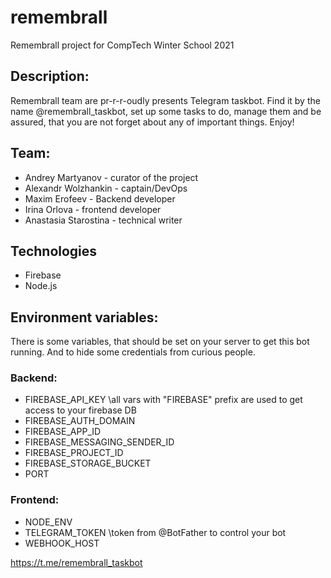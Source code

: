 # remembrall
Remembrall project for CompTech Winter School 2021

## Description:

 Remembrall team are pr-r-r-oudly presents Telegram taskbot. Find it by the name @remembrall_taskbot, set up some tasks to do, manage them and be assured, that you are not forget about any of important things. Enjoy!
 
 
## Team:
 - Andrey Martyanov - curator of the project
 - Alexandr Wolzhankin - captain/DevOps
 - Maxim Erofeev - Backend developer
 - Irina Orlova - frontend developer
 - Anastasia Starostina - technical writer
 
## Technologies

 - Firebase
 - Node.js
 
## Environment variables:
There is some variables, that should be set on your server to get this bot running. And to hide some credentials from curious people.

### Backend:
 - FIREBASE_API_KEY    \\all vars with "FIREBASE" prefix are used to get access to your firebase DB
 - FIREBASE_AUTH_DOMAIN
 - FIREBASE_APP_ID
 - FIREBASE_MESSAGING_SENDER_ID
 - FIREBASE_PROJECT_ID
 - FIREBASE_STORAGE_BUCKET
 - PORT
 
### Frontend:
 - NODE_ENV
 - TELEGRAM_TOKEN \\token from @BotFather to control your bot
 - WEBHOOK_HOST
 
 
https://t.me/remembrall_taskbot
